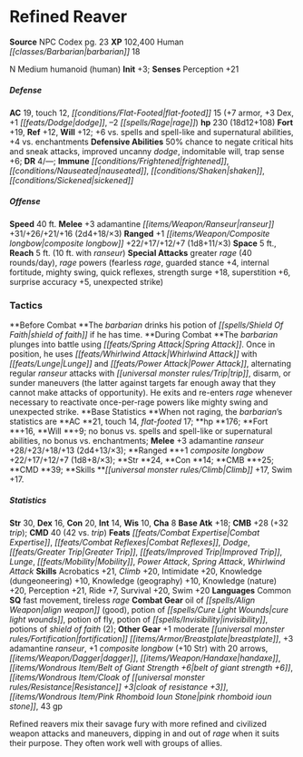 ﻿---
cssclass: [monsters]
title1: Refined Reaver
title2: Refined Reaver
CR: 17
sources:
- name: NPC Codex
  page: 23
  link: http://paizo.com/products/btpy8v3a?Pathfinder-Roleplaying-Game-NPC-Codex
XP: 102400
race: Human
classes:
- barbarian 18
alignment: N
size: Medium
type: humanoid
subtypes:
- human
initiative:
  bonus: 3
AC:
  AC: 19
  touch: 12
  flat_footed: 15
  components:
    armor: 7
    dex: 3
    dodge: 1
    rage: -2
HP:
  HP: 230
  long: 18d12+108
saves:
  fort: 19
  ref: 12
  will: 12
  other: +6 vs. spells and spell-like and supernatural abilities, +4 vs. enchantments
defensive_abilities:
- 50% chance to negate critical hits and sneak attacks
- improved uncanny dodge
- indomitable will
- trap sense +6
DR:
- amount: 4
  weakness: '-'
immunities:
- frightened
- nauseated
- shaken
- sickened
speeds:
  base: 40
attacks:
  melee:
  - - text: +3 adamantine ranseur +31/+26/+21/+16 (2d4+18/×3)
      entries:
      - - damage: 2d4+18
          crit_multiplier: 3
      attack: +3 adamantine ranseur
      bonus:
      - 31
      - 26
      - 21
      - 16
  ranged:
  - - text: +1 composite longbow +22/+17/+12/+7 (1d8+11/×3)
      entries:
      - - damage: 1d8+11
          crit_multiplier: 3
      attack: +1 composite longbow
      bonus:
      - 22
      - 17
      - 12
      - 7
  special:
  - greater rage (40 rounds/day)
  - rage powers (fearless rage, guarded stance +4, internal fortitude, mighty swing,
    quick reflexes, strength surge +18, superstition +6, surprise accuracy +5, unexpected
    strike)
space: 5
reach: 5
reach_other: 10 ft. with ranseur
tactics:
  Before Combat: The barbarian drinks his potion of shield of faith if he has time.
  During Combat: The barbarian plunges into battle using Spring Attack. Once in position,
    he uses Whirlwind Attack with Lunge and Power Attack, alternating regular ranseur
    attacks with trip, disarm, or sunder maneuvers (the latter against targets far
    enough away that they cannot make attacks of opportunity). He exits and re-enters
    rage whenever necessary to reactivate once-per-rage powers like mighty swing and
    unexpected strike.
  Base Statistics: When not raging, the barbarian's statistics are AC 21, touch 14,
    flat-footed 17; hp 176; Fort +16, Will +9; no bonus vs. spells and spell-like
    or supernatural abilities, no bonus vs. enchantments; Melee +3 adamantine ranseur
    +28/+23/+18/+13 (2d4+13/×3); Ranged +1 composite longbow +22/+17/+12/+7 (1d8+8/×3);
    Str 24, Con 14; CMB +25; CMD 39; Skills Climb +17, Swim +17.
ability_scores:
  STR: 30
  DEX: 16
  CON: 20
  INT: 14
  WIS: 10
  CHA: 8
BAB: 18
CMB: 28
CMB_other: +32 trip
CMD: 40
CMD_other: 42 vs. trip
feats:
- name: Combat Expertise
- name: Combat Reflexes
- name: Dodge
- name: Greater Trip
- name: Improved Trip
- name: Lunge
- name: Mobility
- name: Power Attack
- name: Spring Attack
- name: Whirlwind Attack
skills:
  Acrobatics: 21
  Climb: 20
  Intimidate: 20
  Knowledge (dungeoneering): 10
  Knowledge (geography): 10
  Knowledge (nature): 20
  Perception: 21
  Ride: 7
  Survival: 20
  Swim: 20
languages:
- Common
special_qualities:
- fast movement
- tireless rage
gear:
  combat:
  - oil of align weapon (good)
  - potion of cure light wounds
  - potion of fly
  - potion of invisibility
  - potions of shield of faith (2)
  other:
  - +1 moderate fortification breastplate
  - +3 adamantine ranseur
  - +1 composite longbow (+10 Str) with 20 arrows
  - dagger
  - handaxe
  - belt of giant strength +6
  - cloak of resistance +3
  - pink rhomboid ioun stone
  - 43 gp
desc_long: Refined reavers mix their savage fury with more refined and civilized weapon
  attacks and maneuvers, dipping in and out of rage when it suits their purpose. They
  often work well with groups of allies.

---

# Refined Reaver

**Source** NPC Codex pg. 23
**XP** 102,400
Human _[[classes/Barbarian|barbarian]]_ 18

N Medium humanoid (human)
**Init** +3; **Senses** Perception +21

##### Defense

**AC** 19, touch 12, _[[conditions/Flat-Footed|flat-footed]]_ 15 (+7 armor, +3 Dex, +1 _[[feats/Dodge|dodge]]_, –2 _[[spells/Rage|rage]]_)
**hp** 230 (18d12+108)
**Fort** +19, **Ref** +12, **Will** +12; +6 vs. spells and spell-like and supernatural abilities, +4 vs. enchantments
**Defensive Abilities** 50% chance to negate critical hits and sneak attacks, improved uncanny _dodge_, indomitable will, trap sense +6; **DR** 4/—; **Immune** _[[conditions/Frightened|frightened]]_, _[[conditions/Nauseated|nauseated]]_, _[[conditions/Shaken|shaken]]_, _[[conditions/Sickened|sickened]]_

##### Offense
**Speed** 40 ft.
**Melee** +3 adamantine _[[items/Weapon/Ranseur|ranseur]]_ +31/+26/+21/+16 (2d4+18/×3)
**Ranged** +1 _[[items/Weapon/Composite longbow|composite longbow]]_ +22/+17/+12/+7 (1d8+11/×3)
**Space** 5 ft., **Reach** 5 ft. (10 ft. with _ranseur_)
**Special Attacks** greater _rage_ (40 rounds/day), _rage_ powers (fearless _rage_, guarded stance +4, internal fortitude, mighty swing, quick reflexes, strength surge +18, superstition +6, surprise accuracy +5, unexpected strike)

### Tactics

**Before Combat **The _barbarian_ drinks his potion of _[[spells/Shield Of Faith|shield of faith]]_ if he has time.
**During Combat **The _barbarian_ plunges into battle using _[[feats/Spring Attack|Spring Attack]]_. Once in position, he uses _[[feats/Whirlwind Attack|Whirlwind Attack]]_ with _[[feats/Lunge|Lunge]]_ and _[[feats/Power Attack|Power Attack]]_, alternating regular _ranseur_ attacks with _[[universal monster rules/Trip|trip]]_, disarm, or sunder maneuvers (the latter against targets far enough away that they cannot make attacks of opportunity). He exits and re-enters _rage_ whenever necessary to reactivate once-per-rage powers like mighty swing and unexpected strike.
**Base Statistics **When not raging, the _barbarian_’s statistics are **AC **21, touch 14, _flat-footed_ 17; **hp **176; **Fort **+16, **Will **+9; no bonus vs. spells and spell-like or supernatural abilities, no bonus vs. enchantments; **Melee** +3 adamantine _ranseur_ +28/+23/+18/+13 (2d4+13/×3); **Ranged **+1 _composite longbow_ +22/+17/+12/+7 (1d8+8/×3); **Str **24, **Con **14; **CMB **+25; **CMD **39; **Skills **_[[universal monster rules/Climb|Climb]]_ +17, Swim +17.

##### Statistics
**Str** 30, **Dex** 16, **Con** 20, **Int** 14, **Wis** 10, **Cha** 8
**Base Atk** +18; **CMB** +28 (+32 _trip_); **CMD** 40 (42 vs. _trip_)
**Feats** _[[feats/Combat Expertise|Combat Expertise]]_, _[[feats/Combat Reflexes|Combat Reflexes]]_, _Dodge_, _[[feats/Greater Trip|Greater Trip]]_, _[[feats/Improved Trip|Improved Trip]]_, _Lunge_, _[[feats/Mobility|Mobility]]_, _Power Attack_, _Spring Attack_, _Whirlwind Attack_
**Skills** Acrobatics +21, _Climb_ +20, Intimidate +20, Knowledge (dungeoneering) +10, Knowledge (geography) +10, Knowledge (nature) +20, Perception +21, Ride +7, Survival +20, Swim +20
**Languages** Common
**SQ** fast movement, tireless _rage_
**Combat Gear** oil of _[[spells/Align Weapon|align weapon]]_ (good), potion of _[[spells/Cure Light Wounds|cure light wounds]]_, potion of fly, potion of _[[spells/Invisibility|invisibility]]_, potions of _shield of faith_ (2); **Other Gear** +1 moderate _[[universal monster rules/Fortification|fortification]]_ _[[items/Armor/Breastplate|breastplate]]_, +3 adamantine _ranseur_, +1 _composite longbow_ (+10 Str) with 20 arrows, _[[items/Weapon/Dagger|dagger]]_, _[[items/Weapon/Handaxe|handaxe]]_, _[[items/Wondrous Item/Belt of Giant Strength +6|belt of giant strength +6]]_, _[[items/Wondrous Item/Cloak of _[[universal monster rules/Resistance|Resistance]]_ +3|cloak of _resistance_ +3]]_, _[[items/Wondrous Item/Pink Rhomboid Ioun Stone|pink rhomboid ioun stone]]_, 43 gp

Refined reavers mix their savage fury with more refined and civilized weapon attacks and maneuvers, dipping in and out of _rage_ when it suits their purpose. They often work well with groups of allies.